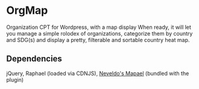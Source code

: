 # OrgMap
Organization CPT for Wordpress, with a map display
When ready, it will let you manage a simple rolodex of organizations, categorize them by country and SDG(s) and display a pretty, filterable and sortable country heat map.

## Dependencies
jQuery, Raphael (loaded via CDNJS), [Neveldo's Mapael](https://github.com/neveldo/jQuery-Mapael) (bundled with the plugin)

